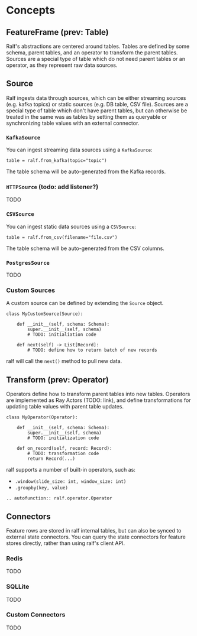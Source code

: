 # Concepts 

## FeatureFrame (prev: Table)
Ralf's abstractions are centered around tables. Tables are defined by some schema, parent tables, and an operator to transform the parent tables. Sources are a special type of table which do not need parent tables or an operator, as they represent raw data sources.  

## Source 
Ralf ingests data through sources, which can be either streaming sources (e.g. kafka topics) or static sources (e.g. DB table, CSV file). Sources are a special type of table which don't have parent tables, but can otherwise be treated in the same was as tables by setting them as queryable or synchronizing table values with an external connector. 

### `KafkaSource`
You can ingest streaming data sources using a `KafkaSource`: 
```
table = ralf.from_kafka(topic="topic")
```
The table schema will be auto-generated from the Kafka records.

### `HTTPSource` (todo: add listener?)
TODO

### `CSVSource`
You can ingest static data sources using a `CSVSource`: 
```
table = ralf.from_csv(filename="file.csv")
```
The table schema will be auto-generated from the CSV columns. 

### `PostgresSource`
TODO

### Custom Sources
A custom source can be defined by extending the `Source` object. 
```
class MyCustomSource(Source): 

    def __init__(self, schema: Schema): 
        super.__init__(self, schema) 
        # TODO: initialiation code

    def next(self) -> List[Record]: 
        # TODO: define how to return batch of new records
```
ralf will call the `next()` method to pull new data. 
        
## Transform (prev: Operator)
Operators define how to transform parent tables into new tables. Operators are implemented as Ray Actors (TODO: link), and define transformations for updating table values with parent table updates. 
```
class MyOperator(Operator): 
    
    def __init__(self, schema: Schema): 
        super.__init__(self, schema)
        # TODO: initialization code

    def on_record(self, record: Record): 
        # TODO: transformation code
        return Record(...)
```

ralf supports a number of built-in operators, such as: 

* `.window(slide_size: int, window_size: int)`
* `.groupby(key, value)`

```{eval-rst}
.. autofunction:: ralf.operator.Operator
```

## Connectors 
Feature rows are stored in ralf internal tables, but can also be synced to external state connectors. You can query the state connectors for feature stores directly, rather than using ralf's client API. 

### Redis
TODO

### SQLLite
TODO

### Custom Connectors
TODO


